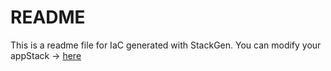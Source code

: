# README
This is a readme file for IaC generated with StackGen.
You can modify your appStack -> [here](http://main.dev.stackgen.com/appstacks/922b9b4d-7084-457e-93a6-fe332a6b3374)
